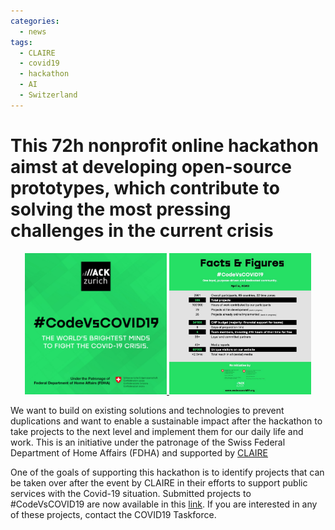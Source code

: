 ```yaml
---
categories:
  - news
tags:
  - CLAIRE
  - covid19
  - hackathon
  - AI
  - Switzerland
---
```


# This 72h nonprofit online hackathon aimst at developing open-source prototypes, which contribute to solving the most pressing challenges in the current crisis

<p align="center"><a href="http://www.codevscovid19.org"><img src="/assets/images/images_posts/codevscovid.jpg" width="45%"> <img src="/assets/images/images_posts/codevscovid_figures.jpg"  width="45%"></a></p> 

We want to build on existing solutions and technologies to prevent duplications and want to enable a sustainable impact after the hackathon to take projects to the next level and implement them for our daily life and work. This is an initiative under the patronage of the Swiss Federal Department of Home Affairs (FDHA) and supported by [CLAIRE](http://claire-ai.org)

One of the goals of supporting this hackathon is to identify projects that can be taken over after the event by CLAIRE in their efforts to support public services with the Covid-19 situation. Submitted projects to #CodeVsCOVID19 are now available in this [link](http://codevscovid19.devpost.com/submissions). If you are interested in any of these projects, contact the COVID19 Taskforce.
